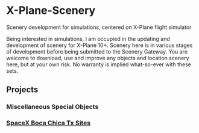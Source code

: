 # X-Plane-Scenery
Scenery development for simulations, centered on X-Plane flight simulator
 
Being interested in simulations, I am occupied in the updating and development of scenery for X-Plane 10+. Scenery here is in various stages of development before being submitted to the Scenery Gateway. You are welcome to download, use and improve any objects and location scenery here, but at your own risk. No warranty is implied what-so-ever with these sets.

## Projects

### Miscellaneous Special Objects

### [SpaceX Boca Chica Tx Sites](https://github.com/medmatix/X-Plane-Scenery/blob/Spacex-Boca-Chica-area)

